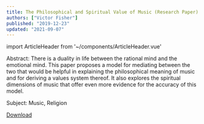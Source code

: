 ```yaml
---
title: The Philosophical and Spiritual Value of Music (Research Paper)
authors: ["Victor Fisher"]
published: "2019-12-23"
updated: "2021-09-07"
---
```


import ArticleHeader from '~/components/ArticleHeader.vue'

<ArticleHeader :articleData="$frontmatter" />

Abstract: There is a duality in life between the rational mind and the emotional mind. This paper proposes a model for mediating between the two that would be helpful in explaining the philosophical meaning of music and for deriving a values system thereof. It also explores the spiritual dimensions of music that offer even more evidence for the accuracy of this model.

Subject: Music, Religion

<a href="/the-philosophical-and-spiritual-value-of-music.pdf" target="_blank" rel="noreferrer noopener">Download</a>